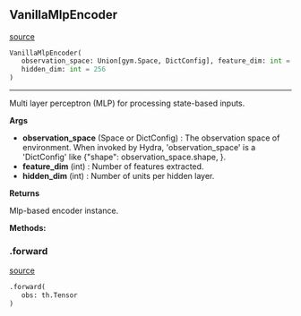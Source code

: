 #


## VanillaMlpEncoder
[source](https://github.com/RLE-Foundation/Hsuanwu\blob\main\hsuanwu/xploit/encoder/vanilla_mlp_encoder.py\#L11)
```python 
VanillaMlpEncoder(
   observation_space: Union[gym.Space, DictConfig], feature_dim: int = 64,
   hidden_dim: int = 256
)
```


---
Multi layer perceptron (MLP) for processing state-based inputs.


**Args**

* **observation_space** (Space or DictConfig) : The observation space of environment. When invoked by Hydra,
    'observation_space' is a 'DictConfig' like {"shape": observation_space.shape, }.
* **feature_dim** (int) : Number of features extracted.
* **hidden_dim** (int) : Number of units per hidden layer.


**Returns**

Mlp-based encoder instance.


**Methods:**


### .forward
[source](https://github.com/RLE-Foundation/Hsuanwu\blob\main\hsuanwu/xploit/encoder/vanilla_mlp_encoder.py\#L43)
```python
.forward(
   obs: th.Tensor
)
```

